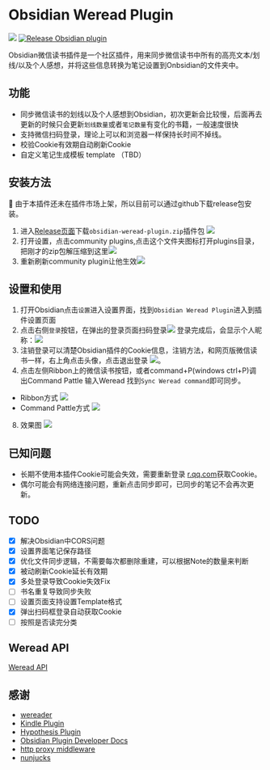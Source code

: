 # Obsidian Weread Plugin

[![](https://github.com/zhaohongxuan/obsidian-weread-plugin/actions/workflows/CI.yml/badge.svg)](https://github.com/zhaohongxuan/obsidian-weread-plugin/actions/workflows/CI.yml)
[![Release Obsidian plugin](https://github.com/zhaohongxuan/obsidian-weread-plugin/actions/workflows/release.yml/badge.svg)](https://github.com/zhaohongxuan/obsidian-weread-plugin/actions/workflows/release.yml)

Obsidian微信读书插件是一个社区插件，用来同步微信读书中所有的高亮文本/划线/以及个人感想，并将这些信息转换为笔记设置到Onbsidian的文件夹中。

## 功能
- 同步微信读书的划线以及个人感想到Obsidian，初次更新会比较慢，后面再去更新的时候只会更新`划线数量`或者`笔记数量`有变化的书籍，一般速度很快
- 支持微信扫码登录，理论上可以和浏览器一样保持长时间不掉线。
- 校验Cookie有效期自动刷新Cookie
- 自定义笔记生成模板 template （TBD）

## 安装方法
📢 由于本插件还未在插件市场上架，所以目前可以通过github下载release包安装。
1. 进入[Release页面](https://github.com/zhaohongxuan/obsidian-weread-plugin/releases)下载`obsidian-weread-plugin.zip`插件包
   ![](https://cdn.jsdelivr.net/gh/zhaohongxuan/picgo@master/20220512084624.png)
2. 打开设置，点击community plugins,点击这个文件夹图标打开plugins目录，把刚才的zip包解压缩到这里![](https://cdn.jsdelivr.net/gh/zhaohongxuan/picgo@master/20220514081630.png)
3. 重新刷新community plugin让他生效![](https://cdn.jsdelivr.net/gh/zhaohongxuan/picgo@master/20220512084836.png)
## 设置和使用

1. 打开Obsidian点击`设置`进入设置界面，找到`Obsidian Weread Plugin`进入到插件设置页面
2. 点击右侧`登录`按钮，在弹出的登录页面扫码登录![](https://cdn.jsdelivr.net/gh/zhaohongxuan/picgo@master/20220517112720.png)
   登录完成后，会显示个人昵称：![](https://cdn.jsdelivr.net/gh/zhaohongxuan/picgo@master/20220517110048.png)
3. 注销登录可以清楚Obsidian插件的Cookie信息，注销方法，和网页版微信读书一样，右上角点击头像，点击退出登录 ![](https://cdn.jsdelivr.net/gh/zhaohongxuan/picgo@master/20220517110620.png)。
4. 点击左侧Ribbon上的微信读书按钮，或者command+P(windows ctrl+P)调出Command Pattle 输入Weread 找到`Sync Weread command`即可同步。

- Ribbon方式
![](https://cdn.jsdelivr.net/gh/zhaohongxuan/picgo@master/20220511235530.png)
- Command Pattle方式
   ![](https://cdn.jsdelivr.net/gh/zhaohongxuan/picgo@master/20220511235440.png) 
8. 效果图 ![](https://cdn.jsdelivr.net/gh/zhaohongxuan/picgo@master/20220513123617.png)
## 已知问题

- 长期不使用本插件Cookie可能会失效，需要重新登录 [r.qq.com](r.qq.com)获取Cookie。
- 偶尔可能会有网络连接问题，重新点击同步即可，已同步的笔记不会再次更新。
  
## TODO
- [x] 解决Obsidian中CORS问题
- [x] 设置界面笔记保存路径
- [x] 优化文件同步逻辑，不需要每次都删除重建，可以根据Note的数量来判断
- [x] 被动刷新Cookie延长有效期
- [x] 多处登录导致Cookie失效Fix
- [ ] 书名重复导致同步失败
- [ ] 设置页面支持设置Template格式
- [x] 弹出扫码框登录自动获取Cookie
- [ ] 按照是否读完分类

## Weread API
[Weread API](./docs/weread-api.md)
## 感谢
- [wereader](https://github.com/arry-lee/wereader)
- [Kindle Plugin](https://github.com/hadynz/obsidian-kindle-plugin)
- [Hypothesis Plugin](https://github.com/weichenw/obsidian-hypothesis-plugin)
- [Obsidian Plugin Developer Docs](https://marcus.se.net/obsidian-plugin-docs/)
- [http proxy middleware](https://github.com/chimurai/http-proxy-middleware)
- [nunjucks](https://github.com/mozilla/nunjucks)
